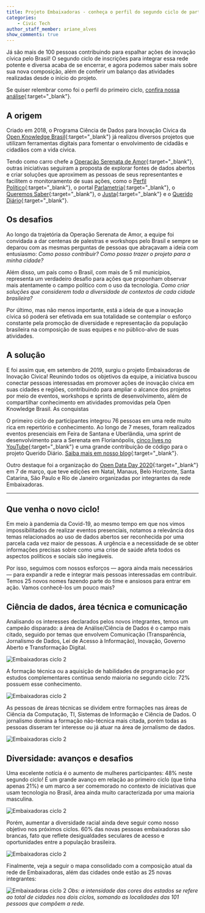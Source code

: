 ```yaml
---
title: Projeto Embaixadoras - conheça o perfil do segundo ciclo de participantes
categories:
    - Civic Tech    
author_staff_member: ariane_alves
show_comments: true
---
```

Já são mais de 100 pessoas contribuindo para espalhar ações de inovação cívica pelo Brasil! O segundo ciclo de inscrições para integrar essa rede potente e diversa acaba de se encerrar, e agora podemos saber mais sobre sua nova composição, além de conferir um balanço das atividades realizadas desde o início do projeto.


Se quiser relembrar como foi o perfil do primeiro ciclo, [confira nossa análise](https://embaixadoras.ok.org.br/civic%20tech/democracy/serenata-de-amor/2019/11/08/quem-sao-as-pessoas-embaixadoras-de-inovacao-civica/){:target="_blank"}.

## A origem
Criado em 2018, o Programa Ciência de Dados para Inovação Cívica da [Open Knowledge Brasil](https://www.ok.org.br/){:target="_blank"} já realizou diversos projetos que utilizam ferramentas digitais para fomentar o envolvimento de cidadãs e cidadãos com a vida cívica.

Tendo como carro chefe a [Operação Serenata de Amor](https://serenata.ai/){:target="_blank"}, outras iniciativas seguiram a proposta de explorar fontes de dados abertos e criar soluções que aproximem as pessoas de seus representantes e facilitem o monitoramento de suas ações, como o [Perfil Político](https://perfilpolitico.serenata.ai/){:target="_blank"}, o portal [Parlametria](https://parlametria.org.br/home){:target="_blank"}, o [Queremos Saber](https://queremossaber.org.br/){:target="_blank"}, o [Justa](http://justa.org.br/){:target="_blank"} e o [Querido Diário](https://github.com/okfn-brasil/diario-oficial){:target="_blank"}.

## Os desafios
Ao longo da trajetória da Operação Serenata de Amor, a equipe foi convidada a dar centenas de palestras e workshops pelo Brasil e sempre se deparou com as mesmas perguntas de pessoas que abraçavam a ideia com entusiasmo: *Como posso contribuir?* *Como posso trazer o projeto para a minha cidade?*

Além disso, um país como o Brasil, com mais de 5 mil municípios, representa um verdadeiro desafio para ações que proponham observar mais atentamente o campo político com o uso da tecnologia. *Como criar soluções que considerem toda a diversidade de contextos de cada cidade brasileira?*

Por último, mas não menos importante, está a ideia de que a inovação cívica só poderá ser efetivada em sua totalidade se contemplar o esforço constante pela promoção de diversidade e representação da população brasileira na composição de suas equipes e no público-alvo de suas atividades.

## A solução
E foi assim que, em setembro de 2019, surgiu o projeto Embaixadoras de Inovação Cívica! Reunindo todos os objetivos da equipe, a iniciativa buscou conectar pessoas interessadas em promover ações de inovação cívica em suas cidades e regiões, contribuindo para ampliar o alcance dos projetos por meio de eventos, workshops e sprints de desenvolvimento, além de compartilhar conhecimento em atividades promovidas pela Open Knowledge Brasil.
As conquistas

O primeiro ciclo de participantes integrou 76 pessoas em uma rede muito rica em repertório e conhecimento. Ao longo de 7 meses, foram realizados eventos presenciais em Feira de Santana e Uberlândia, uma sprint de desenvolvimento para a Serenata em Florianópolis, [cinco lives no YouTube](https://www.youtube.com/user/okfnbr){:target="_blank"} e uma grande contribuição de código para o projeto Querido Diário. [Saiba mais em nosso blog](https://embaixadoras.ok.org.br/civic%20tech/2020/03/24/convocatoria-2-ciclo-3/){:target="_blank"}.

Outro destaque foi a organização do [Open Data Day 2020](https://www.ok.org.br/noticia/saiba-como-foi-o-open-data-day-2020-pelas-cidades-do-brasil/){:target="_blank"} em 7 de março, que teve edições em Natal, Manaus, Belo Horizonte, Santa Catarina, São Paulo e Rio de Janeiro organizadas por integrantes da rede Embaixadoras.

***

## Que venha o novo ciclo!
Em meio à pandemia da Covid-19, ao mesmo tempo em que nos vimos impossibilitados de realizar eventos presenciais, notamos a relevância dos temas relacionados ao uso de dados abertos ser reconhecida por uma parcela cada vez maior de pessoas. A urgência e a necessidade de se obter informações precisas sobre como uma crise de saúde afeta todos os aspectos políticos e sociais são inegáveis.

Por isso, seguimos com nossos esforços — agora ainda mais necessários — para expandir a rede e integrar mais pessoas interessadas em contribuir. Temos 25 novos nomes fazendo parte do time e ansiosos para entrar em ação. Vamos conhecê-los um pouco mais?

## Ciência de dados, área técnica e comunicação
Analisando os interesses declarados pelos novos integrantes, temos um campeão disparado: a área de Análise/Ciência de Dados é o campo mais citado, seguido por temas que envolvem Comunicação (Transparência, Jornalismo de Dados, Lei de Acesso à Informação), Inovação, Governo Aberto e Transformação Digital.

![Embaixadoras ciclo 2 ](/images/posts/2020-06-01-embaixadoras1.png)

A formação técnica ou a aquisição de habilidades de programação por estudos complementares continua sendo maioria no segundo ciclo: 72% possuem esse conhecimento.

![Embaixadoras ciclo 2 ](/images/posts/2020-06-01-embaixadoras2.png)

As pessoas de áreas técnicas se dividem entre formações nas áreas de Ciência da Computação, TI, Sistemas de Informação e Ciência de Dados. O jornalismo domina a formação não-técnica mais citada, porém todas as pessoas disseram ter interesse ou já atuar na área de jornalismo de dados.

![Embaixadoras ciclo 2 ](/images/posts/2020-06-01-embaixadoras3.png)

## Diversidade: avanços e desafios
Uma excelente notícia é o aumento de mulheres participantes: 48% neste segundo ciclo! É um grande avanço em relação ao primeiro ciclo (que tinha apenas 21%) e um marco a ser comemorado no contexto de iniciativas que usam tecnologia no Brasil, área ainda muito caracterizada por uma maioria masculina.

![Embaixadoras ciclo 2 ](/images/posts/2020-06-01-embaixadoras4.png)

Porém, aumentar a diversidade racial ainda deve seguir como nosso objetivo nos próximos ciclos. 60% das novas pessoas embaixadoras são brancas, fato que reflete desigualdades seculares de acesso e oportunidades entre a população brasileira.

![Embaixadoras ciclo 2 ](/images/posts/2020-06-01-embaixadoras5.png)

Finalmente, veja a seguir o mapa consolidado com a composição atual da rede de Embaixadoras, além das cidades onde estão as 25 novas integrantes:

![Embaixadoras ciclo 2 ](/images/posts/2020-06-01-embaixadoras6.png)
*Obs: a intensidade das cores dos estados se refere ao total de cidades nos dois ciclos, somando as localidades das 101 pessoas que compõem a rede.*